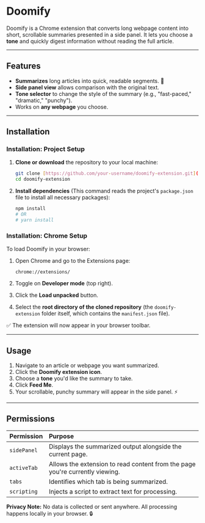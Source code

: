 # Doomify

Doomify is a Chrome extension that converts long webpage content into short, scrollable summaries presented in a side panel. It lets you choose a **tone** and quickly digest information without reading the full article.

---

## Features

* **Summarizes** long articles into quick, readable segments. 📝
* **Side panel view** allows comparison with the original text.
* **Tone selector** to change the style of the summary (e.g., "fast-paced," "dramatic," "punchy").
* Works on **any webpage** you choose.

---

## Installation

### Installation: Project Setup

1.  **Clone or download** the repository to your local machine:

    ```bash
    git clone [https://github.com/your-username/doomify-extension.git](https://github.com/your-username/doomify-extension.git)
    cd doomify-extension
    ```

2.  **Install dependencies** (This command reads the project's `package.json` file to install all necessary packages):

    ```bash
    npm install
    # OR
    # yarn install
    ```

### Installation: Chrome Setup

To load Doomify in your browser:

1.  Open Chrome and go to the Extensions page:

    ```
    chrome://extensions/
    ```

2.  Toggle on **Developer mode** (top right).

3.  Click the **Load unpacked** button.

4.  Select the **root directory of the cloned repository** (the `doomify-extension` folder itself, which contains the `manifest.json` file).

✅ The extension will now appear in your browser toolbar.

---

## Usage

1.  Navigate to an article or webpage you want summarized.
2.  Click the **Doomify extension icon**.
3.  Choose a **tone** you'd like the summary to take.
4.  Click **Feed Me**.
5.  Your scrollable, punchy summary will appear in the side panel. ⚡

---

## Permissions

| Permission | Purpose |
| :--- | :--- |
| `sidePanel` | Displays the summarized output alongside the current page. |
| `activeTab` | Allows the extension to read content from the page you're currently viewing. |
| `tabs` | Identifies which tab is being summarized. |
| `scripting` | Injects a script to extract text for processing. |

**Privacy Note:** No data is collected or sent anywhere. All processing happens locally in your browser. 🔒